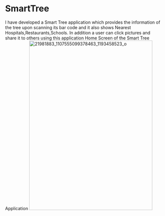 # SmartTree
I have developed a Smart Tree application which provides the information of the tree upon scanning its bar code and it also shows Nearest Hospitals,Restaurants,Schools.
In addition a user can click pictures and share it to others using this application
Home Screen of the Smart Tree Application
<img src="https://image.ibb.co/kEnBb5/21981883_1107555099378463_1193458523_o.png" alt="21981883_1107555099378463_1193458523_o" border="0" height="550" width="400">
